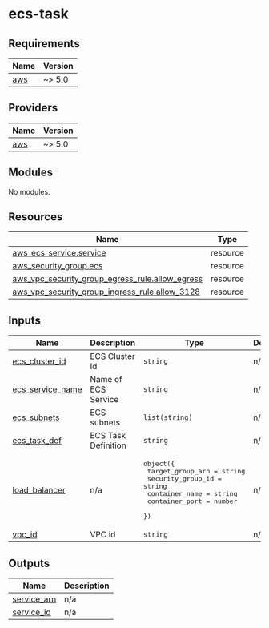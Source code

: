 # ecs-task

<!-- BEGINNING OF PRE-COMMIT-TERRAFORM DOCS HOOK -->
## Requirements

| Name | Version |
|------|---------|
| <a name="requirement_aws"></a> [aws](#requirement\_aws) | ~> 5.0 |

## Providers

| Name | Version |
|------|---------|
| <a name="provider_aws"></a> [aws](#provider\_aws) | ~> 5.0 |

## Modules

No modules.

## Resources

| Name | Type |
|------|------|
| [aws_ecs_service.service](https://registry.terraform.io/providers/hashicorp/aws/latest/docs/resources/ecs_service) | resource |
| [aws_security_group.ecs](https://registry.terraform.io/providers/hashicorp/aws/latest/docs/resources/security_group) | resource |
| [aws_vpc_security_group_egress_rule.allow_egress](https://registry.terraform.io/providers/hashicorp/aws/latest/docs/resources/vpc_security_group_egress_rule) | resource |
| [aws_vpc_security_group_ingress_rule.allow_3128](https://registry.terraform.io/providers/hashicorp/aws/latest/docs/resources/vpc_security_group_ingress_rule) | resource |

## Inputs

| Name | Description | Type | Default | Required |
|------|-------------|------|---------|:--------:|
| <a name="input_ecs_cluster_id"></a> [ecs\_cluster\_id](#input\_ecs\_cluster\_id) | ECS Cluster Id | `string` | n/a | yes |
| <a name="input_ecs_service_name"></a> [ecs\_service\_name](#input\_ecs\_service\_name) | Name of ECS Service | `string` | n/a | yes |
| <a name="input_ecs_subnets"></a> [ecs\_subnets](#input\_ecs\_subnets) | ECS subnets | `list(string)` | n/a | yes |
| <a name="input_ecs_task_def"></a> [ecs\_task\_def](#input\_ecs\_task\_def) | ECS Task Definition | `string` | n/a | yes |
| <a name="input_load_balancer"></a> [load\_balancer](#input\_load\_balancer) | n/a | <pre>object({<br>    target_group_arn  = string<br>    security_group_id = string<br>    container_name    = string<br>    container_port    = number<br>  })</pre> | n/a | yes |
| <a name="input_vpc_id"></a> [vpc\_id](#input\_vpc\_id) | VPC id | `string` | n/a | yes |

## Outputs

| Name | Description |
|------|-------------|
| <a name="output_service_arn"></a> [service\_arn](#output\_service\_arn) | n/a |
| <a name="output_service_id"></a> [service\_id](#output\_service\_id) | n/a |
<!-- END OF PRE-COMMIT-TERRAFORM DOCS HOOK -->
